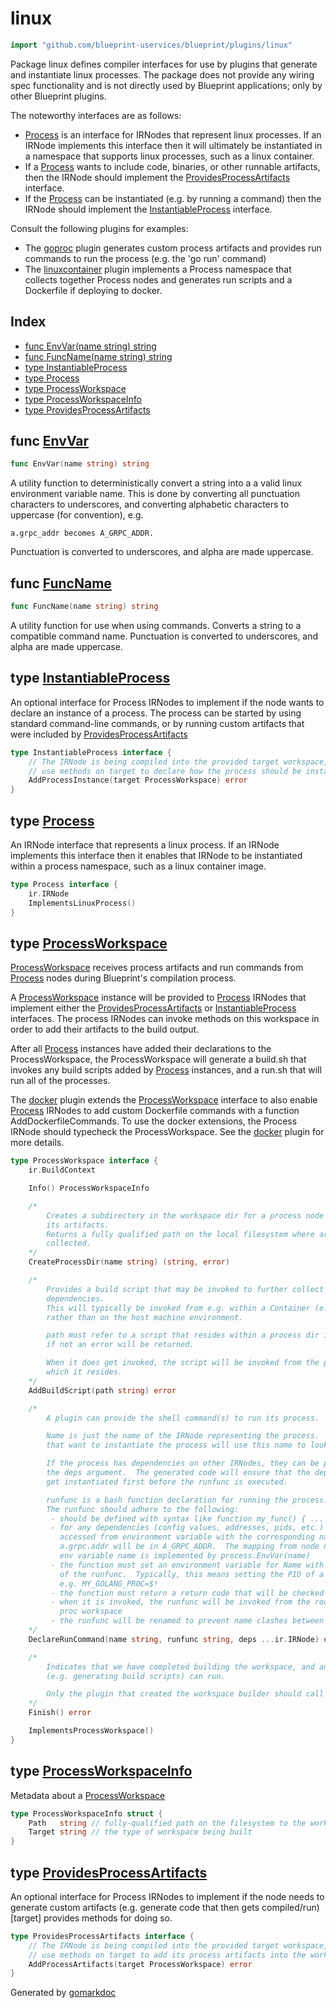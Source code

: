 <!-- Code generated by gomarkdoc. DO NOT EDIT -->

# linux

```go
import "github.com/blueprint-uservices/blueprint/plugins/linux"
```

Package linux defines compiler interfaces for use by plugins that generate and instantiate linux processes. The package does not provide any wiring spec functionality and is not directly used by Blueprint applications; only by other Blueprint plugins.

The noteworthy interfaces are as follows:

- [Process](<#Process>) is an interface for IRNodes that represent linux processes. If an IRNode implements this interface then it will ultimately be instantiated in a namespace that supports linux processes, such as a linux container.
- If a [Process](<#Process>) wants to include code, binaries, or other runnable artifacts, then the IRNode should implement the [ProvidesProcessArtifacts](<#ProvidesProcessArtifacts>) interface.
- If the [Process](<#Process>) can be instantiated \(e.g. by running a command\) then the IRNode should implement the [InstantiableProcess](<#InstantiableProcess>) interface.

Consult the following plugins for examples:

- The [goproc](<https://github.com/Blueprint-uServices/blueprint/tree/main/plugins/goproc>) plugin generates custom process artifacts and provides run commands to run the process \(e.g. the 'go run' command\)
- The [linuxcontainer](<https://github.com/Blueprint-uServices/blueprint/tree/main/plugins/linuxcontainer>) plugin implements a Process namespace that collects together Process nodes and generates run scripts and a Dockerfile if deploying to docker.

## Index

- [func EnvVar\(name string\) string](<#EnvVar>)
- [func FuncName\(name string\) string](<#FuncName>)
- [type InstantiableProcess](<#InstantiableProcess>)
- [type Process](<#Process>)
- [type ProcessWorkspace](<#ProcessWorkspace>)
- [type ProcessWorkspaceInfo](<#ProcessWorkspaceInfo>)
- [type ProvidesProcessArtifacts](<#ProvidesProcessArtifacts>)


<a name="EnvVar"></a>
## func [EnvVar](<https://github.com/blueprint-uservices/blueprint/blob/main/plugins/linux/util.go#L17>)

```go
func EnvVar(name string) string
```

A utility function to deterministically convert a string into a a valid linux environment variable name. This is done by converting all punctuation characters to underscores, and converting alphabetic characters to uppercase \(for convention\), e.g.

```
a.grpc_addr becomes A_GRPC_ADDR.
```

Punctuation is converted to underscores, and alpha are made uppercase.

<a name="FuncName"></a>
## func [FuncName](<https://github.com/blueprint-uservices/blueprint/blob/main/plugins/linux/util.go#L24>)

```go
func FuncName(name string) string
```

A utility function for use when using commands. Converts a string to a compatible command name. Punctuation is converted to underscores, and alpha are made uppercase.

<a name="InstantiableProcess"></a>
## type [InstantiableProcess](<https://github.com/blueprint-uservices/blueprint/blob/main/plugins/linux/ir.go#L53-L57>)

An optional interface for Process IRNodes to implement if the node wants to declare an instance of a process. The process can be started by using standard command\-line commands, or by running custom artifacts that were included by [ProvidesProcessArtifacts](<#ProvidesProcessArtifacts>)

```go
type InstantiableProcess interface {
    // The IRNode is being compiled into the provided target workspace, and should
    // use methods on target to declare how the process should be instantiated.
    AddProcessInstance(target ProcessWorkspace) error
}
```

<a name="Process"></a>
## type [Process](<https://github.com/blueprint-uservices/blueprint/blob/main/plugins/linux/ir.go#L29-L32>)

An IRNode interface that represents a linux process. If an IRNode implements this interface then it enables that IRNode to be instantiated within a process namespace, such as a linux container image.

```go
type Process interface {
    ir.IRNode
    ImplementsLinuxProcess()
}
```

<a name="ProcessWorkspace"></a>
## type [ProcessWorkspace](<https://github.com/blueprint-uservices/blueprint/blob/main/plugins/linux/ir.go#L79-L142>)

[ProcessWorkspace](<#ProcessWorkspace>) receives process artifacts and run commands from [Process](<#Process>) nodes during Blueprint's compilation process.

A [ProcessWorkspace](<#ProcessWorkspace>) instance will be provided to [Process](<#Process>) IRNodes that implement either the [ProvidesProcessArtifacts](<#ProvidesProcessArtifacts>) or [InstantiableProcess](<#InstantiableProcess>) interfaces. The process IRNodes can invoke methods on this workspace in order to add their artifacts to the build output.

After all [Process](<#Process>) instances have added their declarations to the ProcessWorkspace, the ProcessWorkspace will generate a build.sh that invokes any build scripts added by [Process](<#Process>) instances, and a run.sh that will run all of the processes.

The [docker](<https://github.com/Blueprint-uServices/blueprint/tree/main/plugins/docker>) plugin extends the [ProcessWorkspace](<#ProcessWorkspace>) interface to also enable [Process](<#Process>) IRNodes to add custom Dockerfile commands with a function AddDockerfileCommands. To use the docker extensions, the Process IRNode should typecheck the ProcessWorkspace. See the [docker](<https://github.com/Blueprint-uServices/blueprint/tree/main/plugins/docker>) plugin for more details.

```go
type ProcessWorkspace interface {
    ir.BuildContext

    Info() ProcessWorkspaceInfo

    /*
    	Creates a subdirectory in the workspace dir for a process node to collect
    	its artifacts.
    	Returns a fully qualified path on the local filesystem where artifacts will be
    	collected.
    */
    CreateProcessDir(name string) (string, error)

    /*
    	Provides a build script that may be invoked to further collect or build process
    	dependencies.
    	This will typically be invoked from e.g. within a Container (e.g a Dockerfile),
    	rather than on the host machine environment.

    	path must refer to a script that resides within a process dir in this workspace;
    	if not an error will be returned.

    	When it does get invoked, the script will be invoked from the process dir in
    	which it resides.
    */
    AddBuildScript(path string) error

    /*
    	A plugin can provide the shell command(s) to run its process.

    	Name is just the name of the IRNode representing the process.  Other IRNodes
    	that want to instantiate the process will use this name to look it up.

    	If the process has dependencies on other IRNodes, they can be provided with
    	the deps argument.  The generated code will ensure that the dependencies
    	get instantiated first before the runfunc is executed.

    	runfunc is a bash function declaration for running the process.
    	The runfunc should adhere to the following:
    	 - should be defined with syntax like function my_func() { ... }
    	 - for any dependencies (config values, addresses, pids, etc.) they can be
    	   accessed from environment variable with the corresponding name.  e.g.
    	   a.grpc.addr will be in A_GRPC_ADDR.  The mapping from node name to
    	   env variable name is implemented by process.EnvVar(name)
    	 - the function must set an environment variable for Name with the result
    	   of the runfunc.  Typically, this means setting the PID of a started process
    	   e.g. MY_GOLANG_PROC=$!
    	 - the function must return a return code that will be checked
    	 - when it is invoked, the runfunc will be invoked from the root of the
    	   proc workspace
    	 - the runfunc will be renamed to prevent name clashes between IRNodes
    */
    DeclareRunCommand(name string, runfunc string, deps ...ir.IRNode) error

    /*
    	Indicates that we have completed building the workspace, and any finalization tasks
    	(e.g. generating build scripts) can run.

    	Only the plugin that created the workspace builder should call this method.
    */
    Finish() error

    ImplementsProcessWorkspace()
}
```

<a name="ProcessWorkspaceInfo"></a>
## type [ProcessWorkspaceInfo](<https://github.com/blueprint-uservices/blueprint/blob/main/plugins/linux/ir.go#L145-L148>)

Metadata about a [ProcessWorkspace](<#ProcessWorkspace>)

```go
type ProcessWorkspaceInfo struct {
    Path   string // fully-qualified path on the filesystem to the workspace
    Target string // the type of workspace being built
}
```

<a name="ProvidesProcessArtifacts"></a>
## type [ProvidesProcessArtifacts](<https://github.com/blueprint-uservices/blueprint/blob/main/plugins/linux/ir.go#L43-L47>)

An optional interface for Process IRNodes to implement if the node needs to generate custom artifacts \(e.g. generate code that then gets compiled/run\) \[target\] provides methods for doing so.

```go
type ProvidesProcessArtifacts interface {
    // The IRNode is being compiled into the provided target workspace, and should
    // use methods on target to add its process artifacts into the workspace.
    AddProcessArtifacts(target ProcessWorkspace) error
}
```

Generated by [gomarkdoc](<https://github.com/princjef/gomarkdoc>)
